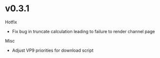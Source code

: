 # v0.3.1

Hotfix

* Fix bug in truncate calculation leading to failure to render channel page

Misc

* Adjust VP9 priorities for download script
